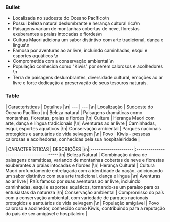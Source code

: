 ### Bullet 
- Localizada no sudoeste do Oceano Pacífico\n
- Possui beleza natural deslumbrante e herança cultural rica\n
- Paisagens variam de montanhas cobertas de neve, florestas exuberantes a praias intocadas e fiordes\n
- Cultura Maori adiciona um sabor distintivo com arte tradicional, dança e língua\n
- Famosa por aventuras ao ar livre, incluindo caminhadas, esqui e esportes aquáticos \n
- Comprometida com a conservação ambiental \n
- População conhecida como "Kiwis" por serem calorosos e acolhedores \n
- Terra de paisagens deslumbrantes, diversidade cultural, emoções ao ar livre e forte dedicação à preservação de seus tesouros naturais.


### Table
| Características | Detalhes |\n| --- | --- |\n| Localização | Sudoeste do Oceano Pacífico |\n| Beleza natural | Paisagens dramáticas como montanhas, florestas, praias e fiordes |\n| Cultura | Herança Maori com arte, dança e língua tradicionais |\n| Aventuras ao ar livre | Caminhadas, esqui, esportes aquáticos |\n| Conservação ambiental | Parques nacionais protegidos e santuários de vida selvagem |\n| Povo | Kiwis - pessoas calorosas e acolhedoras, conhecidas pela sua hospitaleiridade |

|   CARACTERÍSTICAS    |                DESCRIÇÕES                |\n|:---------------------|:----------------------------------------|\n| Beleza Natural       | Combinação única de paisagens dramáticas, variando de montanhas cobertas de neve e florestas exuberantes a praias intocadas e fiordes |\n| Herança Cultural     | Cultura Maori profundamente entrelaçada com a identidade da nação, adicionando um sabor distintivo com sua arte tradicional, dança e língua |\n| Aventuras ao ar livre | País famoso por suas aventuras ao ar livre, incluindo caminhadas, esqui e esportes aquáticos, tornando-se um paraíso para os entusiastas da natureza |\n| Conservação ambiental | Compromisso do país com a conservação ambiental, com variedade de parques nacionais protegidos e santuários de vida selvagem |\n| População amigável   | Povo caloroso e acolhedor, conhecido como Kiwis, contribuindo para a reputação do país de ser amigável e hospitaleiro |

